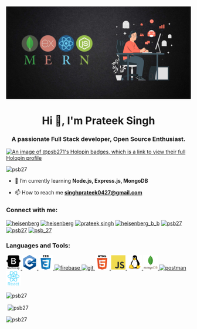 ![](https://github.com/psb27/psb27/blob/main/Banner.jpg)


<h1 align="center">Hi 👋, I'm Prateek Singh</h1>
<h3 align="center">A passionate Full Stack developer, Open Source Enthusiast.</h3>

[![An image of @psb271's Holopin badges, which is a link to view their full Holopin profile](https://holopin.me/psb271)](https://holopin.io/@psb271)

<p align="left"> <img src="https://komarev.com/ghpvc/?username=psb27&label=Profile%20views&color=0e75b6&style=flat" alt="psb27" /> </p>


- 🌱 I’m currently learning **Node.js, Express.js, MongoDB**

- 📫 How to reach me **singhprateek0427@gmail.com**

<h3 align="left">Connect with me:</h3>
<p align="left">
<a href="https://dev.to/heisenb48190397" target="blank"><img align="center" src="https://cdn.jsdelivr.net/npm/simple-icons@3.0.1/icons/dev-dot-to.svg" alt="heisenberg" height="30" width="40" /></a>
<a href="https://twitter.com/Heisenb48190397" target="blank"><img align="center" src="https://raw.githubusercontent.com/rahuldkjain/github-profile-readme-generator/master/src/images/icons/Social/twitter.svg" alt="heisenberg" height="30" width="40" /></a>
<a href="https://linkedin.com/in/prateek-singh-3257801b8" target="blank"><img align="center" src="https://raw.githubusercontent.com/rahuldkjain/github-profile-readme-generator/master/src/images/icons/Social/linked-in-alt.svg" alt="prateek singh" height="30" width="40" /></a>
<a href="https://instagram.com/heisenberg_b_b" target="blank"><img align="center" src="https://raw.githubusercontent.com/rahuldkjain/github-profile-readme-generator/master/src/images/icons/Social/instagram.svg" alt="heisenberg_b_b" height="30" width="40" /></a>
<a href="https://www.codechef.com/users/psb27" target="blank"><img align="center" src="https://cdn.jsdelivr.net/npm/simple-icons@3.1.0/icons/codechef.svg" alt="psb27" height="30" width="40" /></a>
<a href="https://codeforces.com/profile/psb27" target="blank"><img align="center" src="https://cdn.jsdelivr.net/npm/simple-icons@3.0.1/icons/codeforces.svg" alt="psb27" height="30" width="40" /></a>
<a href="https://www.leetcode.com/psb_27" target="blank"><img align="center" src="https://raw.githubusercontent.com/rahuldkjain/github-profile-readme-generator/master/src/images/icons/Social/leet-code.svg" alt="psb_27" height="30" width="40" /></a>
</p>

<h3 align="left">Languages and Tools:</h3>
<p align="left"> <a href="https://getbootstrap.com" target="_blank"> <img src="https://raw.githubusercontent.com/devicons/devicon/master/icons/bootstrap/bootstrap-plain-wordmark.svg" alt="bootstrap" width="40" height="40"/> </a> <a href="https://www.w3schools.com/cpp/" target="_blank"> <img src="https://raw.githubusercontent.com/devicons/devicon/master/icons/cplusplus/cplusplus-original.svg" alt="cplusplus" width="40" height="40"/> </a> <a href="https://www.w3schools.com/css/" target="_blank"> <img src="https://raw.githubusercontent.com/devicons/devicon/master/icons/css3/css3-original-wordmark.svg" alt="css3" width="40" height="40"/> </a> <a href="https://firebase.google.com/" target="_blank"> <img src="https://www.vectorlogo.zone/logos/firebase/firebase-icon.svg" alt="firebase" width="40" height="40"/> </a> <a href="https://git-scm.com/" target="_blank"> <img src="https://www.vectorlogo.zone/logos/git-scm/git-scm-icon.svg" alt="git" width="40" height="40"/> </a> <a href="https://www.w3.org/html/" target="_blank"> <img src="https://raw.githubusercontent.com/devicons/devicon/master/icons/html5/html5-original-wordmark.svg" alt="html5" width="40" height="40"/> </a> <a href="https://developer.mozilla.org/en-US/docs/Web/JavaScript" target="_blank"> <img src="https://raw.githubusercontent.com/devicons/devicon/master/icons/javascript/javascript-original.svg" alt="javascript" width="40" height="40"/> </a> <a href="https://www.linux.org/" target="_blank"> <img src="https://raw.githubusercontent.com/devicons/devicon/master/icons/linux/linux-original.svg" alt="linux" width="40" height="40"/> </a> <a href="https://www.mongodb.com/" target="_blank"> <img src="https://raw.githubusercontent.com/devicons/devicon/master/icons/mongodb/mongodb-original-wordmark.svg" alt="mongodb" width="40" height="40"/> </a> <a href="https://postman.com" target="_blank"> <img src="https://www.vectorlogo.zone/logos/getpostman/getpostman-icon.svg" alt="postman" width="40" height="40"/> </a> <a href="https://reactjs.org/" target="_blank"> <img src="https://raw.githubusercontent.com/devicons/devicon/master/icons/react/react-original-wordmark.svg" alt="react" width="40" height="40"/> </a> </p>

<p><img align="center" src="https://github-readme-stats.vercel.app/api/top-langs?username=psb27&show_icons=true&locale=en&layout=compact" alt="psb27" /></p>

<p>&nbsp;<img align="center" src="https://github-readme-stats.vercel.app/api?username=psb27&show_icons=true&locale=en" alt="psb27" /></p>

<p><img align="center" src="https://github-readme-streak-stats.herokuapp.com/?user=psb27&" alt="psb27" /></p>
